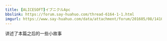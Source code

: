 ```yaml
---
title: [ALICESOFT]イブニクルApc
bbslink: https://forum.say-huahuo.com/thread-6164-1-1.html
imgurl: https://www.say-huahuo.com/data/attachment/forum/201605/08/141006n1aa2zz81ua27mam.jpg
---
```


讲述了本篇之后的一些小故事<!--more-->
